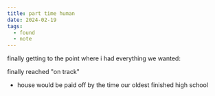 ```yaml
---
title: part time human
date: 2024-02-19
tags:
  - found
  - note
---
```


finally getting to the point where i had everything we wanted:

finally reached "on track"

- house would be paid off by the time our oldest finished high school
